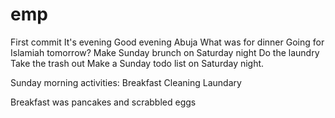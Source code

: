 # emp
First commit
It's evening
Good evening Abuja
What was for dinner
Going for Islamiah tomorrow?
Make Sunday brunch on Saturday night
Do the laundry
Take the trash out
Make a Sunday todo list on Saturday night.

Sunday morning activities:
Breakfast
Cleaning
Laundary

Breakfast was pancakes and scrabbled eggs
